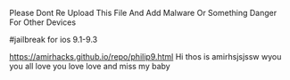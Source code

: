 Please Dont Re Upload This File And Add Malware Or Something Danger For Other Devices

#jailbreak for ios 9.1-9.3




https://amirhacks.github.io/repo/philip9.html
Hi thos is amirhsjsjssw wyou you all love you love love and miss my baby 